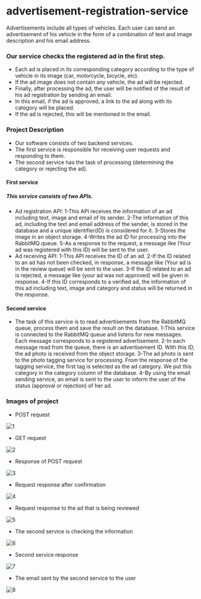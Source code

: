 # advertisement-registration-service
Advertisements include all types of vehicles. Each user can send an advertisement of his vehicle in the form of a combination of text and image description and his email address.
### Our service checks the registered ad in the first step.
 - Each ad is placed in its corresponding category according to the type of vehicle in its image (car, motorcycle, bicycle, etc).
 - If the ad image does not contain any vehicle, the ad will be rejected.
- Finally, after processing the ad, the user will be notified of the result of his ad registration by sending an email. 
- In this email, if the ad is approved, a link to the ad along with its category will be placed. 
- If the ad is rejected, this will be mentioned in the email.

### Project Description
- Our software consists of two backend services. 
- The first service is responsible for receiving user requests and responding to them.
-  The second service has the task of processing (determining the category or rejecting the ad).
#### First service
##### This service consists of two APIs.
- Ad registration API:
1-This API receives the information of an ad including text, image and email of its sender.
2-The information of this ad, including the text and email address of the sender, is stored in the database and a unique identifier(ID) is considered for it.
3-Stores the image in an object storage.
4-Writes the ad ID for processing into the RabbitMQ queue.
5-As a response to the request, a message like (Your ad was registered with this ID) will be sent to the user.
- Ad receiving API:
1-This API receives the ID of an ad.
2-If the ID related to an ad has not been checked, in response, a message like (Your ad is in the review queue) will be sent to the user.
3-If the ID related to an ad is rejected, a message like (your ad was not approved) will be given in response.
4-If this ID corresponds to a verified ad, the information of this ad including text, image and category and status will be returned in the response.

#### Second service
- The task of this service is to read advertisements from the RabbitMQ queue, process them and save the result on the database.
1-This service is connected to the RabbitMQ queue and listens for new messages. Each message corresponds to a registered advertisement.
2-In each message read from the queue, there is an advertisement ID. With this ID, the ad photo is received from the object storage.
3-The ad photo is sent to the photo tagging service for processing. From the response of the tagging service, the first tag is selected as the ad category. We put this category in the category column of the database.
4-By using the email sending service, an email is sent to the user to inform the user of the status (approval or rejection) of her ad.
### Images of project
- POST request 










![1](https://user-images.githubusercontent.com/78312765/204086307-b65cf5d3-9b5a-4661-b8a3-42c44c5d42fb.png)












- GET request 













![2](https://user-images.githubusercontent.com/78312765/204086311-f676120e-ce9b-423c-b9ea-6189007c113f.png)











- Response of POST request 









![3](https://user-images.githubusercontent.com/78312765/204086312-6c59b03e-8c0e-430d-9fb5-4cc4ea1633df.png)











- Request response after confirmation












![4](https://user-images.githubusercontent.com/78312765/204086313-d1a4ada8-d3b2-4cf3-a794-90cafa0b7dd2.png)











- Request response to the ad that is being reviewed












![5](https://user-images.githubusercontent.com/78312765/204086314-7bd45c2a-c8b3-4ae3-b5c7-1bdfef9c3759.png)












- The second service is checking the information











![6](https://user-images.githubusercontent.com/78312765/204086315-75338bec-989c-4b23-9d9e-c200bc5af940.png)











- Second service response












![7](https://user-images.githubusercontent.com/78312765/204086316-dbb7426b-439d-40b3-8114-4b3eeaf929a0.png)










- The email sent by the second service to the user






![8](https://user-images.githubusercontent.com/78312765/204086317-2496ef10-26ef-4b82-a778-f59c3f2c8089.png)
